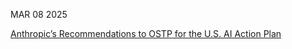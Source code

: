 MAR 08 2025

[Anthropic’s Recommendations to OSTP for the U.S. AI Action Plan](https://www.anthropic.com/news/anthropic-s-recommendations-ostp-u-s-ai-action-plan)